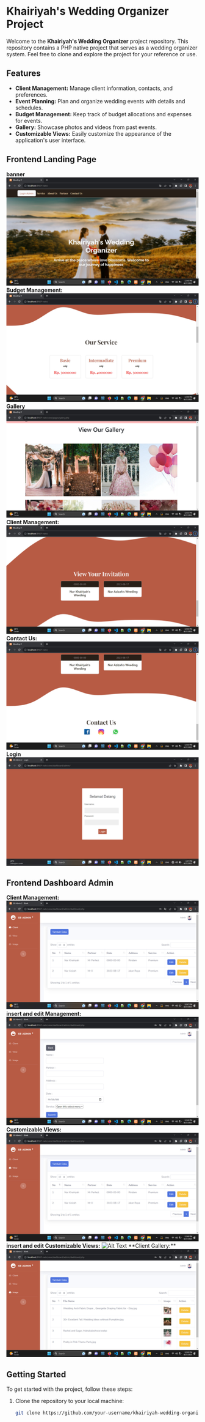 # Khairiyah's Wedding Organizer Project

Welcome to the **Khairiyah's Wedding Organizer** project repository. This repository contains a PHP native project that serves as a wedding organizer system. Feel free to clone and explore the project for your reference or use.

## Features

- **Client Management:** Manage client information, contacts, and preferences.
- **Event Planning:** Plan and organize wedding events with details and schedules.
- **Budget Management:** Keep track of budget allocations and expenses for events.
- **Gallery:** Showcase photos and videos from past events.
- **Customizable Views:** Easily customize the appearance of the application's user interface.

## Frontend Landing Page

**banner**
![Alt Text](./README-Assets/banner.jpeg)
**Budget Management:**
![Alt Text](./README-Assets/ourService.jpeg)
**Gallery**
![Alt Text](./README-Assets/gallery.jpeg)
**Client Management:**
![Alt Text](./README-Assets/client.jpeg)
**Contact Us:**
![Alt Text](./README-Assets/contactUs.jpeg)
**Login**
![Alt Text](./README-Assets/login.jpeg)

## Frontend Dashboard Admin

**Client Management:**
![Alt Text](./README-Assets/Client_Management.jpeg)
**insert and edit Management:**
![Alt Text](./README-Assets/Client_Management_edit_add.jpeg)
**Customizable Views:**
![Alt Text](./README-Assets/Customizable_Views.jpeg)
**insert and edit Customizable Views:**
![Alt Text](./README-Assets/Customizable_View2.jpeg)
\*\*Client Gallery:\*\*
![Alt Text](./README-Assets/image.jpeg)

## Getting Started

To get started with the project, follow these steps:

1. Clone the repository to your local machine:

   ```bash
   git clone https://github.com/your-username/khairiyah-wedding-organizer.git
   ```

